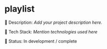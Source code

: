 # playlist

📌 Description: *Add your project description here.*

🔧 Tech Stack: *Mention technologies used here*

🚀 Status: In development / complete
